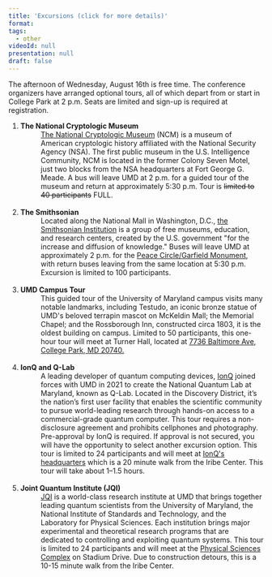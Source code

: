 ```yaml
---
title: 'Excursions (click for more details)'
format: 
tags:
  - other
videoId: null
presentation: null
draft: false
---
```


The afternoon of Wednesday, August 16th is free time. The conference organizers have arranged optional tours, all of which depart from or start in College Park at 2 p.m. Seats are limited and sign-up is required at registration.

<ol>
<li><strong><dt>The National Cryptologic Museum</strong></dt>
<dd><a href="https://www.nsa.gov/museum/">The National Cryptologic Museum</a> (NCM) is a museum of American cryptologic history affiliated with the National Security Agency (NSA). The first public museum in the U.S. Intelligence Community, NCM is located in the former Colony Seven Motel, just two blocks from the NSA headquarters at Fort George G. Meade. A bus will leave UMD at 2 p.m. for a guided tour of the museum and return at approximately 5:30 p.m. Tour is <strike>limited to 40 participants</strike> FULL.
</dd></li>
<br>
<li><strong><dt>The Smithsonian</strong></dt> 
<dd>Located along the National Mall in Washington, D.C., <a href="https://www.si.edu/">the Smithsonian Institution</a> is a group of free museums, education, and research centers, created by the U.S. government "for the increase and diffusion of knowledge." Buses will leave UMD at approximately 2 p.m. for the <a href="https://www.google.com/maps/place/38%C2%B053'23.6%22N+77%C2%B000'44.9%22W/@38.8898982,-77.0131268,140m/data=!3m2!1e3!4b1!4m4!3m3!8m2!3d38.8898972!4d-77.0124831?entry=ttu">Peace Circle/Garfield Monument</a>, with return buses leaving from the same location at 5:30 p.m. Excursion is limited to 100 participants.</dd></li>
<br>
<li><strong><dt>UMD Campus Tour</strong></dt>
<dd>This guided tour of the University of Maryland campus visits many notable landmarks, including Testudo, an iconic bronze statue of UMD's beloved terrapin mascot on McKeldin Mall; the Memorial Chapel; and the Rossborough Inn, constructed circa 1803, it is the oldest building on campus. Limited to 50 participants, this one-hour tour will meet at Turner Hall, located at <a href="https://www.google.com/maps/place/7736+Baltimore+Ave,+College+Park,+MD+20742/@38.986063,-76.9397332,17z/data=!3m1!4b1!4m6!3m5!1s0x89b7c6bcea54a0a1:0xb3252b273033489b!8m2!3d38.9860589!4d-76.9371583!16s%2Fg%2F11c29md4x7?entry=ttu">7736 Baltimore Ave, College Park, MD 20740.</a> 
</dd></li>
<br>
<li><strong><dt>IonQ and Q-Lab</strong></dt>
<dd>A leading developer of quantum computing devices, <a href="https://ionq.com/">IonQ</a> joined forces with UMD in 2021 to create the National Quantum Lab at Maryland, known as Q-Lab. Located in the Discovery District, it’s the nation’s first user facility that enables the scientific community to pursue world-leading research through hands-on access to a commercial-grade quantum computer. This tour requires a non-disclosure agreement and prohibits cellphones and photography. Pre-approval by IonQ is required. If approval is not secured, you will have the opportunity to select another excursion option. This tour is limited to 24 participants and will meet at <a href="https://www.google.com/maps/place/Physical+Distribution+Center,+4505+Campus+Dr,+College+Park,+MD+20742/data=!4m2!3m1!1s0x89b7c6b0afaa7083:0xd8b04c7935ac7126?sa=X&ved=2ahUKEwjg456is5SAAxXoIDQIHfLgBwoQ8gF6BAgSEAA&ved=2ahUKEwjg456is5SAAxXoIDQIHfLgBwoQ8gF6BAgVEAI">IonQ's headquarters</a> which is a 20 minute walk from the Iribe Center. This tour will take about 1–1.5 hours.</dd></li>
<br>
<li><strong><dt>Joint Quantum Institute (JQI)</strong></dt>
<dd><a href="https://jqi.umd.edu/">JQI</a> is a world-class research institute at UMD that brings together leading quantum scientists from the University of Maryland, the National Institute of Standards and Technology, and the Laboratory for Physical Sciences. Each institution brings major experimental and theoretical research programs that are dedicated to controlling and exploiting quantum systems.  This tour is limited to 24 participants and will meet at the <a href="https://www.google.com/maps/place/224+Stadium+Dr,+College+Park,+MD+20742/@38.9905754,-76.9422817,17z/data=!3m1!4b1!4m5!3m4!1s0x89b7c69861eb47a9:0x2cca72da3d1bfbee!8m2!3d38.9905754!4d-76.9422817?entry=ttu">Physical Sciences Complex</a> on Stadium Drive. Due to construction detours, this is a 10-15 minute walk from the Iribe Center.
</dd></li>
</ol>
